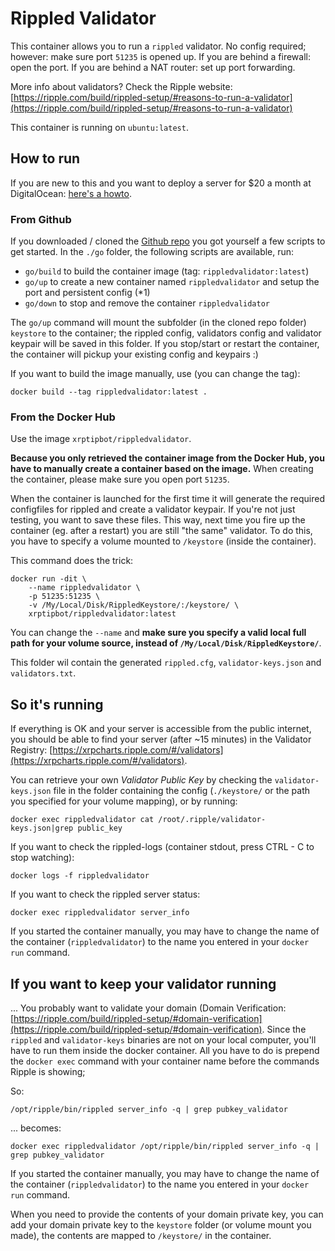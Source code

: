# Rippled Validator

This container allows you to run a `rippled` validator. No config required; however: make sure port `51235` is opened up. If you are behind a firewall: open the port. If you are behind a NAT router: set up port forwarding.

More info about validators? Check the Ripple website: 
[https://ripple.com/build/rippled-setup/#reasons-to-run-a-validator](https://ripple.com/build/rippled-setup/#reasons-to-run-a-validator)

This container is running on `ubuntu:latest`.

## How to run

If you are new to this and you want to deploy a server for $20 a month at DigitalOcean: [here's a howto](https://medium.com/@WietseWind/how-to-run-a-ripple-validator-digitalocean-7e5fca1c3d77).

### From Github

If you downloaded / cloned the [Github repo](https://github.com/WietseWind/docker-rippled-validator) you got yourself a few scripts to get started. In the `./go` folder, the following scripts are available, run:

- `go/build` to build the container image (tag: `rippledvalidator:latest`)
- `go/up` to create a new container named `rippledvalidator` and setup the port and persistent config (*1)
- `go/down` to stop and remove the container `rippledvalidator`

The `go/up` command will mount the subfolder (in the cloned repo folder) `keystore` to the container; the rippled config, validators config and validator keypair will be saved in this folder. If you stop/start or restart the container, the container will pickup your existing config and keypairs :)

If you want to build the image manually, use (you can change the tag):

```
docker build --tag rippledvalidator:latest .
```

### From the Docker Hub

Use the image `xrptipbot/rippledvalidator`.

**Because you only retrieved the container image from the Docker Hub, you have to manually create a container based on the image.** When creating the container, please make sure you open port `51235`. 

When the container is launched for the first time it will generate the required configfiles for rippled and create a validator keypair. If you're not just testing, you want to save these files. This way, next time you fire up the container (eg. after a restart) you are still "the same" validator. To do this, you have to specify a volume mounted to `/keystore` (inside the container).

This command does the trick:

```
docker run -dit \
    --name rippledvalidator \
    -p 51235:51235 \
    -v /My/Local/Disk/RippledKeystore/:/keystore/ \
    xrptipbot/rippledvalidator:latest
```

You can change the `--name` and **make sure you specify a valid local full path for your volume source, instead of `/My/Local/Disk/RippledKeystore/`**.

This folder wil contain the generated `rippled.cfg`, `validator-keys.json` and `validators.txt`.

## So it's running

If everything is OK and your server is accessible from the public internet, you should be able to find your server (after ~15 minutes) in the Validator Registry: [https://xrpcharts.ripple.com/#/validators](https://xrpcharts.ripple.com/#/validators). 

You can retrieve your own _Validator Public Key_ by checking the `validator-keys.json` file in the folder containing the config (`./keystore/` or the path you specified for your volume mapping), or by running:

```
docker exec rippledvalidator cat /root/.ripple/validator-keys.json|grep public_key
```

If you want to check the rippled-logs (container stdout, press CTRL - C to stop watching):

```
docker logs -f rippledvalidator
```

If you want to check the rippled server status:

```
docker exec rippledvalidator server_info
```

If you started the container manually, you may have to change the name of the container (`rippledvalidator`) to the name you entered in your `docker run` command.

## If you want to keep your validator running

... You probably want to validate your domain (Domain Verification: [https://ripple.com/build/rippled-setup/#domain-verification](https://ripple.com/build/rippled-setup/#domain-verification). Since the `rippled` and `validator-keys` binaries are not on your local computer, you'll have to run them inside the docker container. All you have to do is prepend the `docker exec` command with your container name before the commands Ripple is showing;

So:

```
/opt/ripple/bin/rippled server_info -q | grep pubkey_validator
```

... becomes:

```
docker exec rippledvalidator /opt/ripple/bin/rippled server_info -q | grep pubkey_validator
```

If you started the container manually, you may have to change the name of the container (`rippledvalidator`) to the name you entered in your `docker run` command.

When you need to provide the contents of your domain private key, you can add your domain private key to the `keystore` folder (or volume mount you made), the contents are mapped to `/keystore/` in the container. 
